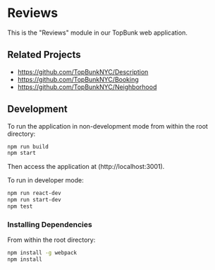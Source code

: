# Reviews
This is the "Reviews" module in our TopBunk web application.


## Related Projects

  - https://github.com/TopBunkNYC/Description
  - https://github.com/TopBunkNYC/Booking
  - https://github.com/TopBunkNYC/Neighborhood 

## Development
To run the application in non-development mode from within the root directory: 
```sh
npm run build
npm start
```

Then access the application at (http://localhost:3001).

To run in developer mode:
```sh
npm run react-dev
npm run start-dev
npm test
```

### Installing Dependencies

From within the root directory:

```sh
npm install -g webpack
npm install
```